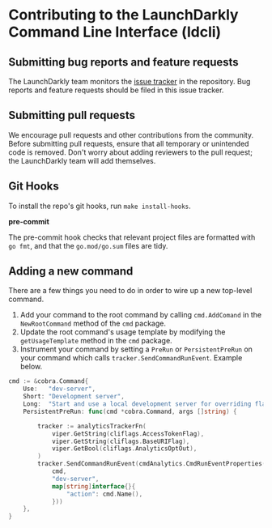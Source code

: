 # Contributing to the LaunchDarkly Command Line Interface (ldcli)

## Submitting bug reports and feature requests

The LaunchDarkly team monitors the [issue tracker](https://github.com/launchdarkly/ldcli/issues) in the repository. Bug reports and feature requests should be filed in this issue tracker.

## Submitting pull requests

We encourage pull requests and other contributions from the community. Before submitting pull requests, ensure that all temporary or unintended code is removed. Don't worry about adding reviewers to the pull request; the LaunchDarkly team will add themselves.

## Git Hooks

To install the repo's git hooks, run `make install-hooks`.

**pre-commit**

The pre-commit hook checks that relevant project files are formatted with `go fmt`, and that
the `go.mod/go.sum` files are tidy.

## Adding a new command

There are a few things you need to do in order to wire up a new top-level command.

1. Add your command to the root command by calling `cmd.AddComand` in the `NewRootCommand` method of the `cmd` package.
2. Update the root command's usage template by modifying the `getUsageTemplate` method in the `cmd` package.
3. Instrument your command by setting a `PreRun` or `PersistentPreRun` on your command which calls `tracker.SendCommandRunEvent`. Example below.
```go
cmd := &cobra.Command{
    Use:   "dev-server",
    Short: "Development server",
    Long:  "Start and use a local development server for overriding flag values.",
    PersistentPreRun: func(cmd *cobra.Command, args []string) {

        tracker := analyticsTrackerFn(
            viper.GetString(cliflags.AccessTokenFlag),
            viper.GetString(cliflags.BaseURIFlag),
            viper.GetBool(cliflags.AnalyticsOptOut),
        )
        tracker.SendCommandRunEvent(cmdAnalytics.CmdRunEventProperties(
            cmd,
            "dev-server",
            map[string]interface{}{
                "action": cmd.Name(),
            }))
    },
}

```

